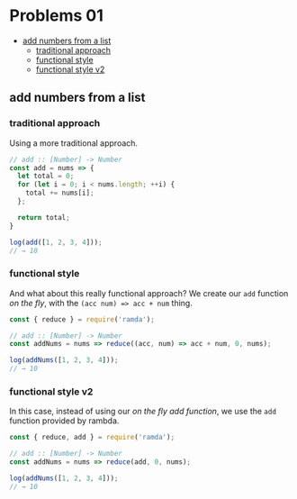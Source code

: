 # Problems 01

- [add numbers from a list](#add-numbers-from-a-list)
  + [traditional approach](#traditional-approach)
  + [functional style](#functional-style)
  + [functional style v2](#functional-style-v2)

## add numbers from a list

### traditional approach

Using a more traditional approach.

```js
// add :: [Number] -> Number
const add = nums => {
  let total = 0;
  for (let i = 0; i < nums.length; ++i) {
    total += nums[i];
  };

  return total;
}

log(add([1, 2, 3, 4]));
// → 10
```

### functional style

And what about this really functional approach? We create our `add` function _on the fly_, with the `(acc num) => acc + num` thing.

```js
const { reduce } = require('ramda');

// add :: [Number] -> Number
const addNums = nums => reduce((acc, num) => acc + num, 0, nums);

log(addNums([1, 2, 3, 4]));
// → 10
```

### functional style v2

In this case, instead of using our _on the fly add function_, we use the `add` function provided by rambda.

```js
const { reduce, add } = require('ramda');

// add :: [Number] -> Number
const addNums = nums => reduce(add, 0, nums);

log(addNums([1, 2, 3, 4]));
// → 10
```


